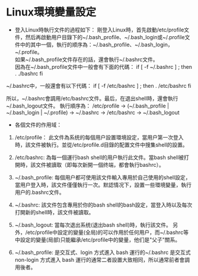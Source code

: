 # Linux環境變量設定

- 登入Linux時執行文件的過程如下：
剛登入Linux時，首先啟動/etc/profile文件，然后再啟動用户目錄下的~/.bash_profile、~/.bash_login或~/.profile文件中的其中一個，執行的顺序為：~/.bash_profile、~/.bash_login，~/.profile。  
如果~/.bash_profile文件存在的話，還會執行~/.bashrc文件。  
因為在~/.bash_profile文件中一般會有下面的代碼：
if [ -f ~/.bashrc ] ; then
   . ./bashrc
fi

~/.bashrc中，一般還會有以下代碼：
if [ -f /etc/bashrc ] ; then
   . /etc/bashrc
fi

所以，~/.bashrc會調用/etc/bashrc文件。最后，在退出shell時，還會執行~/.bash_logout文件。
執行順序為： /etc/profile -> (~/.bash_profile | ~/.bash_login | ~/.profile) -> ~/.bashrc -> /etc/bashrc -> ~/.bash_logout  

- 各個文件的作用域：  

1. /etc/profile： 此文件為系统的每個用户設置環境設定，當用户第一次登入時，該文件被執行。並從/etc/profile.d目錄的配置文件中搜集shell的設置。  

2. /etc/bashrc: 為每一個運行bash shell的用户執行此文件。當bash shell被打開時，該文件被讀取（即每次新開一個终端，都會執行bashrc）。  

3. ~/.bash_profile: 每個用户都可使用該文件輸入專用於自己使用的shell設定，當用户登入時，該文件僅僅執行一次。默認情况下，設置一些環境變量，執行用户的.bashrc文件。  

4. ~/.bashrc: 該文件包含專用於你的bash shell的bash設定，當登入時以及每次打開新的shell時，該文件被讀取。  

5. ~/.bash_logout: 當每次退出系统(退出bash shell)時，執行該文件。 另外，/etc/profile中設定的變量(全局)的可以作用於任何用户，而~/.bashrc等中設定的變量(局部)只能繼承/etc/profile中的變量，他们是"父子"關系。

6. ~/.bash_profile: 是交互式、login 方式進入 bash 運行的~/.bashrc 是交互式 non-login 方式進入 bash 運行的通常二者設置大致相同，所以通常前者會調用後者。